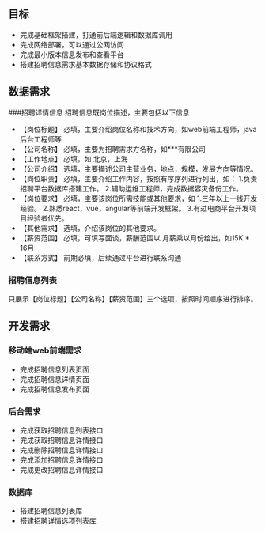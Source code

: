 ## 目标
* 完成基础框架搭建，打通前后端逻辑和数据库调用
* 完成网络部署，可以通过公网访问
* 完成最小版本信息发布和查看平台
* 搭建招聘信息需求基本数据存储和协议格式

## 数据需求
###招聘详情信息
招聘信息既岗位描述，主要包括以下信息
* 【岗位标题】
必填，主要介绍岗位名称和技术方向，如web前端工程师，java后台工程师等
* 【公司名称】
必填，主要为招聘需求方名称，如***有限公司
* 【工作地点】
必填，如 北京，上海
* 【公司介绍】
选填，主要描述公司主营业务，地点，规模，发展方向等情况。
* 【岗位职责】
必填，主要介绍工作内容，按照有序序列进行列出，如：
1.负责招聘平台数据库搭建工作。
2.辅助运维工程师，完成数据容灾备份工作。
* 【岗位要求】
必填，主要该岗位所需技能或其他要求，如
1.三年以上一线开发经验。
2.熟悉react，vue，angular等前端开发框架。
3.有过电商平台开发项目经验者优先。
* 【其他需求】
选填，介绍该岗位的其他要求。
* 【薪资范围】
必填，可填写面谈，薪酬范围以 月薪乘以月份给出，如15K * 16月
* 【联系方式】
前期必填，后续通过平台进行联系沟通
### 招聘信息列表
只展示【岗位标题】【公司名称】【薪资范围】三个选项，按照时间顺序进行排序。

## 开发需求

### 移动端web前端需求
* 完成招聘信息列表页面
* 完成招聘信息详情页面
* 完成招聘信息发布页面

### 后台需求
* 完成获取招聘信息列表接口
* 完成获取招聘信息详情接口
* 完成删除招聘信息详情接口
* 完成添加招聘信息详情接口
* 完成更改招聘信息详情接口

### 数据库
* 搭建招聘信息列表库
* 搭建招聘详情选项列表库
